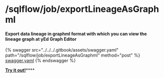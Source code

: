 # /sqlflow/job/exportLineageAsGraphml

#### Export data lineage in graphml format with which you can view the lineage graph at yEd Graph Editor

{% swagger src="../../../.gitbook/assets/swagger.yaml" path="/sqlflow/job/exportLineageAsGraphml" method="post" %}
[swagger.yaml](../../../.gitbook/assets/swagger.yaml)
{% endswagger %}

[**Try it out!**](../../swagger-ui.md)****
